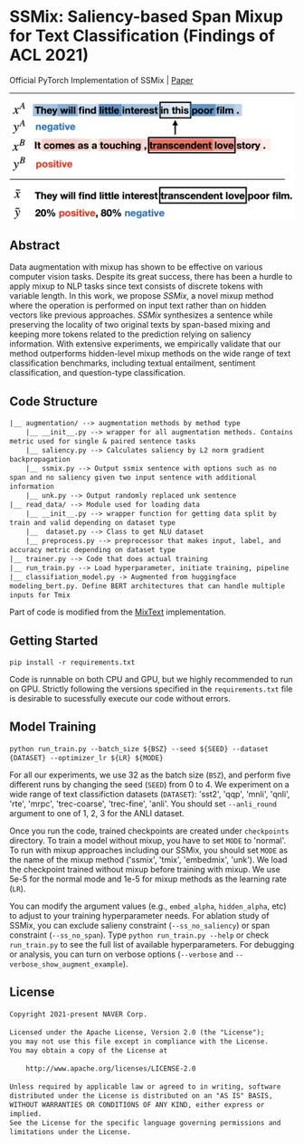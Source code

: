 # SSMix: Saliency-based Span Mixup for Text Classification (Findings of ACL 2021)

Official PyTorch Implementation of SSMix | [Paper](https://arxiv.org/abs/2106.08062) 
* * *

![SSMix](illustration.png)

## Abstract
Data augmentation with mixup has shown to be effective on various computer vision tasks. 
Despite its great success, there has been a hurdle to apply mixup to NLP tasks since text consists of discrete tokens with variable length. 
In this work, we propose *SSMix*, a novel mixup method where the operation is performed on input text rather than on hidden vectors like previous approaches. 
*SSMix* synthesizes a sentence while preserving the locality of two original texts by span-based mixing and keeping more tokens related to the prediction relying on saliency information. 
With extensive experiments, we empirically validate that our method outperforms hidden-level mixup methods on the wide range of text classification benchmarks, including textual entailment, sentiment classification, and question-type classification. 


## Code Structure
```
|__ augmentation/ --> augmentation methods by method type
    |__ __init__.py --> wrapper for all augmentation methods. Contains metric used for single & paired sentence tasks
    |__ saliency.py --> Calculates saliency by L2 norm gradient backpropagation
    |__ ssmix.py --> Output ssmix sentence with options such as no span and no saliency given two input sentence with additional information
    |__ unk.py --> Output randomly replaced unk sentence 
|__ read_data/ --> Module used for loading data
    |__ __init__.py --> wrapper function for getting data split by train and valid depending on dataset type
    |__  dataset.py --> Class to get NLU dataset
    |__ preprocess.py --> preprocessor that makes input, label, and accuracy metric depending on dataset type
|__ trainer.py --> Code that does actual training 
|__ run_train.py --> Load hyperparameter, initiate training, pipeline
|__ classifiation_model.py -> Augmented from huggingface modeling_bert.py. Define BERT architectures that can handle multiple inputs for Tmix
```
Part of code is modified from the [MixText](https://github.com/GT-SALT/MixText) implementation.


## Getting Started
```
pip install -r requirements.txt
```

Code is runnable on both CPU and GPU, but we highly recommended to run on GPU.
Strictly following the versions specified in the `requirements.txt` file is desirable to sucessfully execute our code without errors.


## Model Training

```
python run_train.py --batch_size ${BSZ} --seed ${SEED} --dataset {DATASET} --optimizer_lr ${LR} ${MODE}
```

For all our experiments, we use 32 as the batch size (`BSZ`), and perform five different runs by changing the seed (`SEED`) from 0 to 4.
We experiment on a wide range of text classifiction datasets (`DATASET`): 'sst2', 'qqp', 'mnli', 'qnli', 'rte', 'mrpc', 'trec-coarse', 'trec-fine', 'anli'.
You should set `--anli_round` argument to one of 1, 2, 3 for the ANLI dataset.

Once you run the code, trained checkpoints are created under `checkpoints` directory.
To train a model without mixup, you have to set `MODE` to 'normal'.
To run with mixup approaches including our SSMix, you should set `MODE` as the name of the mixup method ('ssmix', 'tmix', 'embedmix', 'unk').
We load the checkpoint trained without mixup before training with mixup.
We use 5e-5 for the normal mode and 1e-5 for mixup methods as the learning rate (`LR`).

You can modify the argument values (e.g., `embed_alpha`, `hidden_alpha`, etc) to adjust to your training hyperparameter needs.
For ablation study of SSMix, you can exclude salieny constraint (`--ss_no_saliency`) or span constraint (`--ss_no_span`).
Type `python run_train.py --help` or check `run_train.py` to see the full list of available hyperparameters.
For debugging or analysis, you can turn on verbose options (`--verbose` and `--verbose_show_augment_example`).


## License

```
Copyright 2021-present NAVER Corp.

Licensed under the Apache License, Version 2.0 (the "License");
you may not use this file except in compliance with the License.
You may obtain a copy of the License at

    http://www.apache.org/licenses/LICENSE-2.0

Unless required by applicable law or agreed to in writing, software
distributed under the License is distributed on an "AS IS" BASIS,
WITHOUT WARRANTIES OR CONDITIONS OF ANY KIND, either express or implied.
See the License for the specific language governing permissions and
limitations under the License.
```
